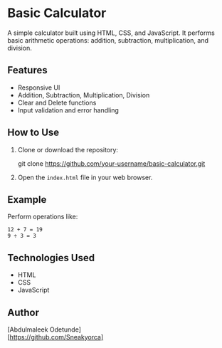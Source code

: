 # Basic Calculator

A simple calculator built using HTML, CSS, and JavaScript. It performs basic arithmetic operations: addition, subtraction, multiplication, and division.

## Features

- Responsive UI  
- Addition, Subtraction, Multiplication, Division  
- Clear and Delete functions  
- Input validation and error handling

## How to Use

1. Clone or download the repository:

    git clone https://github.com/your-username/basic-calculator.git

2. Open the `index.html` file in your web browser.

## Example

Perform operations like:

    12 + 7 = 19  
    9 ÷ 3 = 3

## Technologies Used

- HTML  
- CSS  
- JavaScript

## Author

[Abdulmaleek Odetunde]  
[https://github.com/Sneakyorca]
